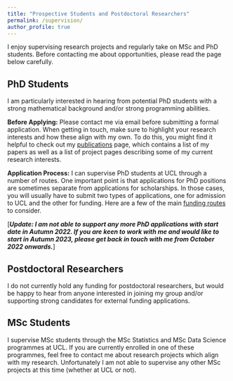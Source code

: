 ```yaml
---
title: "Prospective Students and Postdoctoral Researchers"
permalink: /supervision/
author_profile: true
---
```


I enjoy supervising research projects and regularly take on MSc and PhD students. Before contacting me about opportunities, please read the page below carefully.

## PhD Students

I am particularly interested in hearing from potential PhD students with a strong mathematical background and/or strong programming abilities. 

**Before Applying:** Please contact me via email before submitting a formal application. When getting in touch, make sure to highlight your research interests and how these align with my own. To do this, you might find it helpful to check out my [publications](https://fxbriol.github.io/publications/) page, which contains a list of my papers as well as a list of project pages describing some of my current research interests.

**Application Process:** I can supervise PhD students at UCL through a number of routes. One important point is that applications for PhD positions are sometimes separate from applications for scholarships. In those cases, you will usually have to submit two types of applications, one for admission to UCL and the other for funding. Here are a few of the main [funding routes](https://fxbriol.github.io/supervision/funding/) to consider. 

[***Update: I am not able to support any more PhD applications with start date in Autumn 2022. If you are keen to work with me and would like to start in Autumn 2023, please get back in touch with me from October 2022 onwards.***] 

<!--***Openings for September 2022 (and onwards)*** I will be looking for a PhD student interested in joining from September 2022 onwards. Although I am open to applications for projects related to any of my areas of interest, I would be particularly keen to find a student interested in *generalised Bayesian inference* which will be co-supervised with [Jeremias Knoblauch](https://scholar.google.co.uk/citations?user=4TPsxlsAAAAJ&hl=en&oi=ao) (who will soon be joining UCL on a permanent basis). See the following papers to get a broad idea of this research area. [(Paper 1)](https://arxiv.org/abs/2104.07359) [(Paper 2)](https://arxiv.org/abs/1904.02063). Alternatively, see this [recording of a talk]( https://www.youtube.com/watch?v=BOEDl4gVNX4) by Jeremias.-->

## Postdoctoral Researchers

I do not currently hold any funding for postdoctoral researchers, but would be happy to hear from anyone interested in joining my group and/or supporting strong candidates for external funding applications.

## MSc Students

I supervise MSc students through the MSc Statistics and MSc Data Science programmes at UCL. If you are currently enrolled in one of these programmes, feel free to contact me about research projects which align with my research. Unfortunately I am not able to supervise any other MSc projects at this time (whether at UCL or not).
